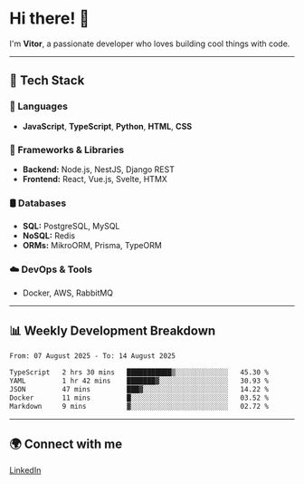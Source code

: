 
# Hi there! 👋

I'm **Vitor**, a passionate developer who loves building cool things with code.

---
## 🔧 Tech Stack

### 📌 Languages
- **JavaScript**, **TypeScript**, **Python**, **HTML**, **CSS**

### 🚀 Frameworks & Libraries
- **Backend:** Node.js, NestJS, Django REST
- **Frontend:** React, Vue.js, Svelte, HTMX

### 🛢️ Databases
- **SQL:** PostgreSQL, MySQL
- **NoSQL:** Redis
- **ORMs:** MikroORM, Prisma, TypeORM

### ☁️ DevOps & Tools
- Docker, AWS, RabbitMQ

---
## 📊 Weekly Development Breakdown

<!--START_SECTION:waka-->

```txt
From: 07 August 2025 - To: 14 August 2025

TypeScript   2 hrs 30 mins   ███████████▒░░░░░░░░░░░░░   45.30 %
YAML         1 hr 42 mins    ███████▓░░░░░░░░░░░░░░░░░   30.93 %
JSON         47 mins         ███▓░░░░░░░░░░░░░░░░░░░░░   14.22 %
Docker       11 mins         █░░░░░░░░░░░░░░░░░░░░░░░░   03.52 %
Markdown     9 mins          ▓░░░░░░░░░░░░░░░░░░░░░░░░   02.72 %
```

<!--END_SECTION:waka-->

---
## 🌍 Connect with me
[LinkedIn](https://www.linkedin.com/in/vitorlc)
